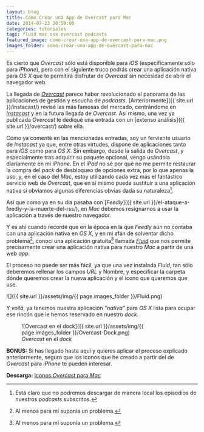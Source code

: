 ```yaml
---
layout: blog
title: Cómo Crear una App de Overcast para Mac
date: 2014-07-23 20:59:00
categories: tutoriales
tags: fluid mac osx overcast podcasts
featured_image: como-crear-una-app-de-overcast-para-mac.png
images_folder: como-crear-una-app-de-overcast-para-mac
---
```

Es cierto que *Overcast* sólo está disponible para *iOS* (específicamente sólo para *iPhone*), pero con el siguiente truco podrás crear una aplicación nativa para *OS X* que te permitirá disfrutar de *Overcast* sin necesidad de abrir el navegador web.<Sigue Leyendo>    
    
La llegada de [*Overcast*](https://overcast.fm) parece haber revolucionado el panorama de las aplicaciones de gestión y escucha de *podcasts*. [Anteriormente]({{ site.url }}/instacast/) revisé las más famosas del mercado, centrándome en [*Instacast*](https://itunes.apple.com/es/app/instacast-4-podcast-client/id577056377?mt=8&uo=4&at=1l3v5kR&ct=searchlink) y en la futura llegada de *Overcast*.  Así mismo, una vez ya publicada *Overcast* le dediqué una entrada con un [extenso análisis]({{ site.url }}/overcast/) sobre ella.  
  
Cómo ya comenté en las mencionadas entradas, soy un ferviente usuario de *Instacast* ya que, entre otras virtudes, dispone de aplicaciones tanto para *iOS* como para *OS X*. Sin embargo, desde la salida de *Overcast*, y especialmente tras adquirir su paquete opcional, vengo usándola diariamente en mi *iPhone*. En el *iPad* no sé por qué no me permite restaurar la compra del *pack* de desbloqueo de opciones extra, por lo que apenas la uso, y, en el caso del *Mac*, estoy utilizando cada vez más el fantástico servicio web de *Overcast*, que en sí mismo puede sustituir a una aplicación nativa si obviamos algunas diferencias obvias dada su naturaleza[^1].  
  
Así que como ya en su día pasaba con [*Feedly*]({{ site.url }}/el-ataque-a-feedly-y-la-muerte-del-rss/), en *Mac* debemos resignarnos a usar la aplicación a través de nuestro navegador.   
  
Y es ahí cuando recordé que en la época en la que *Feedly* aún no contaba con una aplicación nativa en *OS X*, y en mi afán de solventar dicho problema[^2], conocí una aplicación gratuita[^2] llamada [*Fluid*](http://fluidapp.com/) que nos permite precisamente crear una aplicación nativa para nuestro *Mac* a partir de una web *app*.  
  
El proceso no puede ser más fácil, ya que una vez instalada *Fluid*, tan sólo deberemos rellenar los campos *URL* y Nombre, y especificar la carpeta dónde queremos crear la nueva aplicación y el icono que queremos que use. 

![]({{ site.url }}/assets/img/{{ page.images_folder }}/Fluid.png)  
  
Y *voilà*, ya tenemos nuestra aplicación *"nativa"* para *OS X* lista para ocupar ese rincón que le hemos reservado en nuestro *dock*.   
  
<figure markdown="1">
![Overcast en el dock]({{ site.url }}/assets/img/{{ page.images_folder }}/Overcast-Dock.png)
<figcaption><em>Overcast</em> en el <em>dock</em></figcaption>
</figure>

**BONUS:** Si has llegado hasta aquí y quieres aplicar el proceso explicado anteriormente, seguro que los iconos que he creado a partir del de *Overcast* para *iPhone* te pueden interesar.

**Descarga:** [Iconos *Overcast* para *Mac*](https://dl.dropboxusercontent.com/u/8761235/Overcast%20Icons%20for%20Mac.zip)



[^1]: Está claro que no podremos descargar de manera local los episodios de nuestros *podcasts* subscritos.    
  
[^2]: Al menos para mí suponía un problema.
  
[^3]: *Fluid* tiene a la venta una licencia por $4.99 que permite opciones más avanzadas, como por ejemplo fijar la aplicación creada en la barra de menús, tal y como ha hecho [Than Tibbetts](https://twitter.com/thanland/status/489508743478906881).